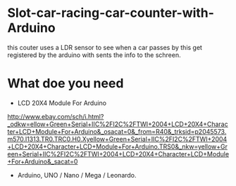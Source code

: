 # Slot-car-racing-car-counter-with-Arduino


this couter uses a LDR sensor to see when a car passes by
this get registered by the arduino with sents the info to the schreen.

# What doe you need

* LCD 20X4 Module For Arduino

http://www.ebay.com/sch/i.html?_odkw=ellow+Green+Serial+IIC%2FI2C%2FTWI+2004+LCD+20X4+Character+LCD+Module+For+Arduino&_osacat=0&_from=R40&_trksid=p2045573.m570.l1313.TR0.TRC0.H0.Xyellow+Green+Serial+IIC%2FI2C%2FTWI+2004+LCD+20X4+Character+LCD+Module+For+Arduino.TRS0&_nkw=yellow+Green+Serial+IIC%2FI2C%2FTWI+2004+LCD+20X4+Character+LCD+Module+For+Arduino&_sacat=0


* Arduino, UNO / Nano / Mega / Leonardo.
